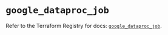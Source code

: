 # `google_dataproc_job`

Refer to the Terraform Registry for docs: [`google_dataproc_job`](https://registry.terraform.io/providers/hashicorp/google/5.25.0/docs/resources/dataproc_job).
